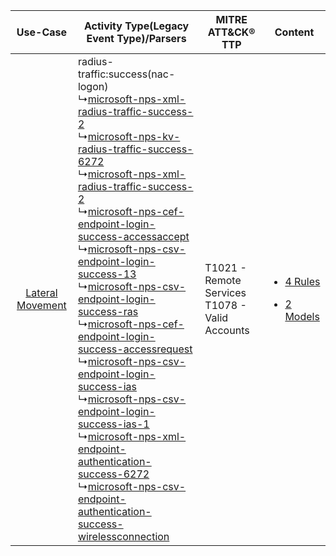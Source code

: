 |    Use-Case    | Activity Type(Legacy Event Type)/Parsers    | MITRE ATT&CK® TTP    | Content    |
|:----:| ---- | ---- | ---- |
| [Lateral Movement](../../../UseCases/uc_lateral_movement.md) |  radius-traffic:success(nac-logon)<br> ↳[microsoft-nps-xml-radius-traffic-success-2](Ps/pC_microsoftnpsxmlradiustrafficsuccess2.md)<br> ↳[microsoft-nps-kv-radius-traffic-success-6272](Ps/pC_microsoftnpskvradiustrafficsuccess6272.md)<br> ↳[microsoft-nps-xml-radius-traffic-success-2](Ps/pC_microsoftnpsxmlradiustrafficsuccess2.md)<br> ↳[microsoft-nps-cef-endpoint-login-success-accessaccept](Ps/pC_microsoftnpscefendpointloginsuccessaccessaccept.md)<br> ↳[microsoft-nps-csv-endpoint-login-success-13](Ps/pC_microsoftnpscsvendpointloginsuccess13.md)<br> ↳[microsoft-nps-csv-endpoint-login-success-ras](Ps/pC_microsoftnpscsvendpointloginsuccessras.md)<br> ↳[microsoft-nps-cef-endpoint-login-success-accessrequest](Ps/pC_microsoftnpscefendpointloginsuccessaccessrequest.md)<br> ↳[microsoft-nps-csv-endpoint-login-success-ias](Ps/pC_microsoftnpscsvendpointloginsuccessias.md)<br> ↳[microsoft-nps-csv-endpoint-login-success-ias-1](Ps/pC_microsoftnpscsvendpointloginsuccessias1.md)<br> ↳[microsoft-nps-xml-endpoint-authentication-success-6272](Ps/pC_microsoftnpsxmlendpointauthenticationsuccess6272.md)<br> ↳[microsoft-nps-csv-endpoint-authentication-success-wirelessconnection](Ps/pC_microsoftnpscsvendpointauthenticationsuccesswirelessconnection.md)<br> | T1021 - Remote Services<br>T1078 - Valid Accounts<br> | [<ul><li>4 Rules</li></ul><ul><li>2 Models</li></ul>](RM/r_m_microsoft_microsoft_network_policy_server_Lateral_Movement.md) |